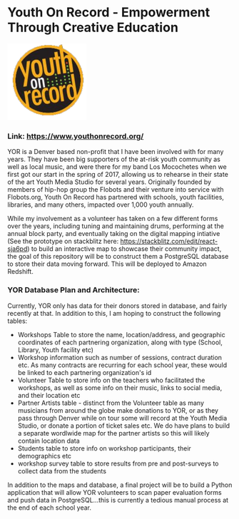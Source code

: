 # Youth On Record - Empowerment Through Creative Education

![YOR logo](./images/yor_darklogo_cropped.png)

### Link: https://www.youthonrecord.org/

YOR is a Denver based non-profit that I have been involved with for many years. They have been big supporters of the at-risk youth community as well as local music, and were there for my band Los Mocochetes when we first got our start in the spring of 2017, allowing us to rehearse in their state of the art Youth Media Studio for several years. Originally founded by members of hip-hop group the Flobots and their venture into service with Flobots.org, Youth On Record has partnered with schools, youth facilities, libraries, and many others, impacted over 1,000 youth annually.

While my involvement as a volunteer has taken on a few different forms over the years, including tuning and maintaining drums, performing at the annual block party, and eventually taking on the digital mapping intiative (See the prototype on stackblitz here: https://stackblitz.com/edit/react-sja6pd) to build an interactive map to showcase their community impact, the goal of this repository will be to construct them a PostgreSQL database to store their data moving forward. This will be deployed to Amazon Redshift.

### YOR Database Plan and Architecture:

Currently, YOR only has data for their donors stored in database, and fairly recently at that. In addition to this, I am hoping to construct the following tables:

- Workshops Table to store the name, location/address, and geographic coordinates of each partnering organization, along with type (School, Library, Youth facility etc)
- Workshop information such as number of sessions, contract duration etc. As many contracts are recurring for each school year, these would be linked to each partnering organization's id
- Volunteer Table to store info on the teachers who facilitated the workshops, as well as some info on their music, links to social media, and their location etc
- Partner Artists table - distinct from the Volunteer table as many musicians from around the globe make donations to YOR, or as they pass through Denver while on tour some will record at the Youth Media Studio, or donate a portion of ticket sales etc. We do have plans to build a separate wordlwide map for the partner artists so this will likely contain location data
- Students table to store info on workshop participants, their demographics etc
- workshop survey table to store results from pre and post-surveys to collect data from the students

In addition to the maps and database, a final project will be to build a Python application that will allow YOR volunteers to scan paper evaluation forms and push data in PostgreSQL...this is currently a tedious manual process at the end of each school year.
